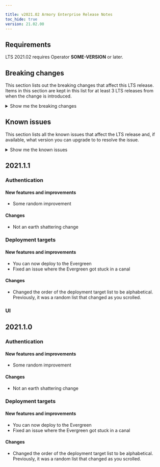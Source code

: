 ```yaml
---

title: v2021.02 Armory Enterprise Release Notes
toc_hide: true
version: 21.02.00
---
```


## Requirements

LTS 2021.02 requires Operator **SOME-VERSION** or later.


## Breaking changes

This section lists out the breaking changes that affect this LTS release. Items in this section are kept in this list for at least 3 LTS releases from when the change is introduced.

<details><summary>Show me the breaking changes</summary>



</details>

## Known issues

This section lists all the known issues that affect the LTS release and, if available, what version you can upgrade to to resolve the issue.

<!--each known issue should be its own H3-->
<details><summary>Show me the known issues</summary>
<br>

#### Deploying to blob fails

If you try to deploy to blob during a full moon, the blob turns into a werewolf.

**Workaround**: Wait until it's not a full moon 

**Affected versions**: 2021.1.x, 2021.2.0

**Fixed versions**: 2021.2.1

#### UI becomes unstable and sentient

If you do the hokey pokey while deploying an application, the UI scolds you for being silly.

**Workaround**: Ignore the scolding or stop doing the hokey pokey

**Affected versions**: 2021.01.x

**Fixed versions**: n/a

</details>

<!-- Each patch release will have its own h2 for features-->


## 2021.1.1

### Authentication

#### New features and improvements

- Some random improvement

#### Changes

- Not an earth shattering change

### Deployment targets

#### New features and improvements

- You can now deploy to the Evergreen
- Fixed an issue where the Evergreen got stuck in a canal

#### Changes

- Changed the order of the deployment target list to be alphabetical. Previously, it was a random list that changed as you scrolled.


### UI

## 2021.1.0

### Authentication

#### New features and improvements

- Some random improvement

#### Changes

- Not an earth shattering change

### Deployment targets

#### New features and improvements

- You can now deploy to the Evergreen
- Fixed an issue where the Evergreen got stuck in a canal

#### Changes

- Changed the order of the deployment target list to be alphabetical. Previously, it was a random list that changed as you scrolled.